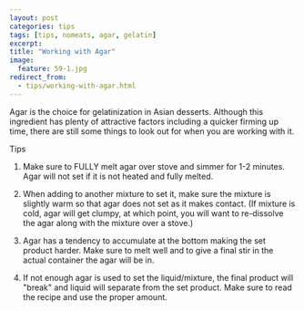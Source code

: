 ```yaml
---
layout: post
categories: tips
tags: [tips, nomeats, agar, gelatin]
excerpt: 
title: "Working with Agar"
image:
  feature: 59-1.jpg
redirect_from: 
  - tips/working-with-agar.html
---
```


Agar is the choice for gelatinization in Asian desserts. Although this ingredient has plenty of attractive factors including a quicker firming up time, there are still some things to look out for when you are working with it.

Tips

1. Make sure to FULLY melt agar over stove and simmer for 1-2 minutes.  Agar will not set if it is not heated and fully melted.

2. When adding to another mixture to set it, make sure the mixture is slightly warm so that agar does not set as it makes contact. (If mixture is cold, agar will get clumpy, at which point, you will want to re-dissolve the agar along with the mixture over a stove.)

3. Agar has a tendency to accumulate at the bottom making the set product harder.  Make sure to melt well and to give a final stir in the actual container the agar will be in.

4. If not enough agar is used to set the liquid/mixture, the final product will "break" and liquid will separate from the set product.  Make sure to read the recipe and use the proper amount.